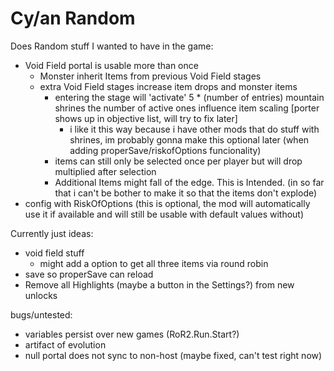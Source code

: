 # Cy/an Random

Does Random stuff I wanted to have in the game:
 - Void Field portal is usable more than once
    - Monster inherit Items from previous Void Field stages
    - extra Void Field stages increase item drops and monster items
        - entering the stage will 'activate' 5 * (number of entries) mountain shrines the number of active ones influence item scaling [porter shows up in objective list, will try to fix later]
            - i like it this way because i have other mods that do stuff with shrines, im probably gonna make this optional later (when adding properSave/riskofOptions funcionality)
        - items can still only be selected once per player but will drop multiplied after selection
        - Additional Items might fall of the edge. This is Intended. (in so far that i can't be bother to make it so that the items don't explode)
 - config with RiskOfOptions (this is optional, the mod will automatically use it if available and will still be usable with default values without)

 Currently just ideas:
 
 - void field stuff
    - might add a option to get all three items via round robin
- save so properSave can reload
- Remove all Highlights (maybe a button in the Settings?) from new unlocks

bugs/untested:
- variables persist over new games (RoR2.Run.Start?)
- artifact of evolution
- null portal does not sync to non-host (maybe fixed, can't test right now)